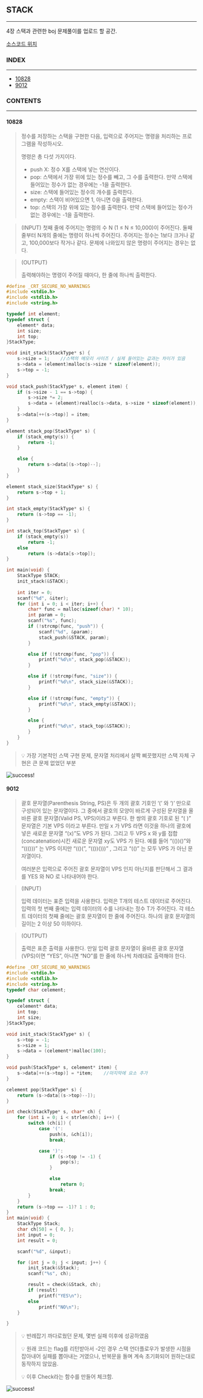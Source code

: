 ## STACK

---

4장 스택과 관련한 boj 문제풀이를 업로드 할 공간.

[소스코드 위치](https://github.com/Cycrypto/DataStructure/tree/master/%EA%B4%80%EB%A0%A8%20%EB%AC%B8%EC%A0%9C/%EC%8A%A4%ED%83%9D/STACK_BOJ/STACK_BOJ)

### INDEX

---

* [10828](#10828)
* [9012](#9012)



### CONTENTS

---

#### 10828

> 정수를 저장하는 스택을 구현한 다음, 입력으로 주어지는 명령을 처리하는 프로그램을 작성하시오.
>
> 명령은 총 다섯 가지이다.
>
> - push X: 정수 X를 스택에 넣는 연산이다.
> - pop: 스택에서 가장 위에 있는 정수를 빼고, 그 수를 출력한다. 만약 스택에 들어있는 정수가 없는 경우에는 -1을 출력한다.
> - size: 스택에 들어있는 정수의 개수를 출력한다.
> - empty: 스택이 비어있으면 1, 아니면 0을 출력한다.
> - top: 스택의 가장 위에 있는 정수를 출력한다. 만약 스택에 들어있는 정수가 없는 경우에는 -1을 출력한다.

> (INPUT)
> 첫째 줄에 주어지는 명령의 수 N (1 ≤ N ≤ 10,000)이 주어진다. 둘째 줄부터 N개의 줄에는 명령이 하나씩 주어진다. 주어지는 정수는 1보다 크거나 같고, 100,000보다 작거나 같다. 문제에 나와있지 않은 명령이 주어지는 경우는 없다.

> (OUTPUT)
>
> 출력해야하는 명령이 주어질 때마다, 한 줄에 하나씩 출력한다.



```c
#define _CRT_SECURE_NO_WARNINGS
#include <stdio.h>
#include <stdlib.h>
#include <string.h>

typedef int element;
typedef struct {
	element* data;
	int size;
	int top;
}StackType;

void init_stack(StackType* s) {
	s->size = 1;	//스택의 메모리 사이즈 / 실제 들어있는 값과는 차이가 있음
	s->data = (element)malloc(s->size * sizeof(element));
	s->top = -1;
}

void stack_push(StackType* s, element item) {
	if (s->size - 1 == s->top) {
		s->size *= 2;
		s->data = (element)realloc(s->data, s->size * sizeof(element));
	}
	s->data[++(s->top)] = item;
}

element stack_pop(StackType* s) {
	if (stack_empty(s)) {
		return -1;
	}

	else {
		return s->data[(s->top)--];
	}
}

element stack_size(StackType* s) {
	return s->top + 1;
}

int stack_empty(StackType* s) {
	return (s->top == -1);
}

int stack_top(StackType* s) {
	if (stack_empty(s))
		return -1;
	else
		return (s->data[s->top]);
}

int main(void) {
	StackType STACK;
	init_stack(&STACK);
	
	int iter = 0;
	scanf("%d", &iter);
	for (int i = 0; i < iter; i++) {
		char* func = malloc(sizeof(char) * 10);
		int param = 0;
		scanf("%s", func);
		if (!strcmp(func, "push")) {
			scanf("%d", &param);
			stack_push(&STACK, param);
		}

		else if (!strcmp(func, "pop")) {
			printf("%d\n", stack_pop(&STACK));
		}

		else if (!strcmp(func, "size")) {
			printf("%d\n", stack_size(&STACK));
		}

		else if (!strcmp(func, "empty")) {
			printf("%d\n", stack_empty(&STACK));
		}

		else {
			printf("%d\n", stack_top(&STACK));
		}
	}
}
```

> :bulb: 가장 기본적인 스택 구현 문제, 문자열 처리에서 살짝 삐끗했지만 스택 자체 구현은 큰 문제 없었던 부분

![success!](https://github.com/Cycrypto/DataStructure/blob/master/IMG/boj_stack_success.JPG)





#### 9012

> 괄호 문자열(Parenthesis String, PS)은 두 개의 괄호 기호인 ‘(’ 와 ‘)’ 만으로 구성되어 있는 문자열이다. 그 중에서 괄호의 모양이 바르게 구성된 문자열을 올바른 괄호 문자열(Valid PS, VPS)이라고 부른다. 한 쌍의 괄호 기호로 된 “( )” 문자열은 기본 VPS 이라고 부른다. 만일 x 가 VPS 라면 이것을 하나의 괄호에 넣은 새로운 문자열 “(x)”도 VPS 가 된다. 그리고 두 VPS x 와 y를 접합(concatenation)시킨 새로운 문자열 xy도 VPS 가 된다. 예를 들어 “(())()”와 “((()))” 는 VPS 이지만 “(()(”, “(())()))” , 그리고 “(()” 는 모두 VPS 가 아닌 문자열이다. 
>
> 여러분은 입력으로 주어진 괄호 문자열이 VPS 인지 아닌지를 판단해서 그 결과를 YES 와 NO 로 나타내어야 한다. 



> (INPUT)
>
> 입력 데이터는 표준 입력을 사용한다. 입력은 T개의 테스트 데이터로 주어진다. 입력의 첫 번째 줄에는 입력 데이터의 수를 나타내는 정수 T가 주어진다. 각 테스트 데이터의 첫째 줄에는 괄호 문자열이 한 줄에 주어진다. 하나의 괄호 문자열의 길이는 2 이상 50 이하이다. 



> (OUTPUT)
>
> 출력은 표준 출력을 사용한다. 만일 입력 괄호 문자열이 올바른 괄호 문자열(VPS)이면 “YES”, 아니면 “NO”를 한 줄에 하나씩 차례대로 출력해야 한다. 



```c
#define _CRT_SECURE_NO_WARNINGS
#include <stdio.h>
#include <stdlib.h>
#include <string.h>
typedef char celement;

typedef struct {
	celement* data;
	int top;
	int size;
}StackType;

void init_stack(StackType* s) {
	s->top = -1;
	s->size = 1;
	s->data = (celement*)malloc(100);
}

void push(StackType* s, celement* item) {
	s->data[++(s->top)] = *item;	//마지막에 요소 추가
}

celement pop(StackType* s) {
	return (s->data[(s->top)--]);
}

int check(StackType* s, char* ch) {
	for (int i = 0; i < strlen(ch); i++) {
		switch (ch[i]) {
			case '(':
				push(s, &ch[i]);
				break;

			case ')':
				if (s->top != -1) {
					pop(s);
				}

				else
					return 0;
				break;
		}
	}
	return (s->top == -1)? 1 : 0;
}
int main(void) {
	StackType Stack;
	char ch[50] = { 0, };
	int input = 0;
	int result = 0;

	scanf("%d", &input);

	for (int j = 0; j < input; j++) {
		init_stack(&Stack);
		scanf("%s", ch);

		result = check(&Stack, ch);
		if (result)
			printf("YES\n");
		else
			printf("NO\n");
	}

}
```



> :bulb: 반례잡기 까다로웠던 문제, 몇번 실패 이후에 성공하였음
>
> :bulb: 원래 코드는 flag를 리턴받아서 -2인 경우 스택 언더플로우가 발생한 시점을 잡아내어 실패를 뽑아내는 거였으나, 반복문을 돌며 계속 초기화되어 원하는대로 동작하지 않았음.
>
> :bulb: 이후 Check라는 함수를 만들어 체크함.

![success!](https://github.com/Cycrypto/DataStructure/blob/master/IMG/boj_stack_success2.JPG)
